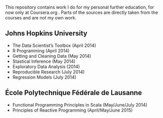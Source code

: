 This repository contains work I do for my personal further education, for now only at Coursera.org . 
Parts of the sources are directly taken from the courses and are not my own work.

## Johns Hopkins University

* The Data Scientist’s Toolbox (April 2014)
* R Programming (April 2014)
* Getting and Cleaning Data (May 2014)
* Stastical Inference (May 2014)
* Exploratory Data Analysis (2014)
* Reproducible Research (July 2014)
* Regression Models (July 2014)

## École Polytechnique Fédérale de Lausanne

*  Functional Programming Principles in Scala (May/June/July 2014)
* Principles of Reactive Programming (April/May/June 2015)
